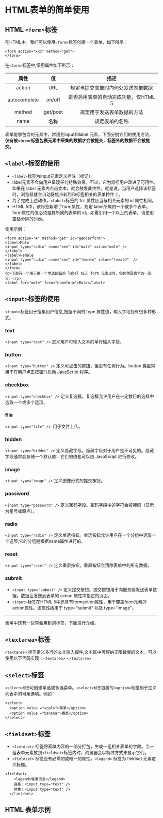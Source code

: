 # HTML表单的简单使用

## HTML `<form>`标签
在HTML中，我们可以使用`<form>`标签创建一个表单，如下所示：  

    <form action="xxx" method="get">
    </form>
在`<form>`标签中,常用属性如下所示：  

|属性|值|描述|
|:-:|:-:|:-:|
|action|URL|规定当提交表单时向何处发送表单数据|
|autocomplete|on/off|是否启用表单的自动完成功能，仅HTML 5|
|method|get/post|规定用于发送表单数据的方法|
|name|名称|规定表单的名称|  

表单能够包含的元素中，常用到input和label 元素，下面分别它们的使用方法。  
**仅有被`<form>`标签包裹元素中采集的数据才会被提交，标签外的数据不会被提交。**

## `<label>`标签的使用
- `<label>`标签为input元素定义标注（标记）。  
- label元素不会向用户呈现任何特殊效果。不过，它为鼠标用户改进了可用性。如果在 label 元素内点击文本，就会触发此控件。就是说，当用户选择该标签时，浏览器就会自动将焦点转到和标签相关的表单控件上。  
- 为了完成上述动作，`<label>`标签的 for 属性应当与相关元素的 id 属性相同。
- HTML 5中，该标签新增了form属性，规定 label所属的一个或多个表单。form属性的值必须是其所属的表单的 id。如需引用一个以上的表单，请使用空格分隔的列表。  

使用示例：  
```
<form action="#" method="get" id="genderform">
<label>Male
<input type="radio" name="sex" id="male" value="male" />
</label>
<label>Female
<input type="radio" name="sex" id="female" value="female"  />
</label>
</form>
<p>下面有一个用于第一个单选按钮的 label 位于 form 元素之外，但仍然是表单的一部分。</p>
<label for="male" form="nameform">Male</label>
```

## `<input>`标签的使用
`<input>`标签用于搜集用户信息,根据不同的 type 属性值，输入字段拥有很多种形式。
### text
`<input type="text" />` 定义用户可输入文本的单行输入字段。  
### button
`<input type="button" />` 定义可点击的按钮，但没有任何行为。button 类型常用于在用户点击按钮时启动 JavaScript 程序。  
### checkbox
`<input type="checkbox" />` 定义复选框。复选框允许用户在一定数目的选择中选取一个或多个选项。
### file
`<input type="file" /> `用于文件上传。  
### hidden
`<input type="hidden" />` 定义隐藏字段。隐藏字段对于用户是不可见的。隐藏字段通常会存储一个默认值，它们的值也可以由 JavaScript 进行修改。
### image
`<input type="image" />` 定义图像形式的提交按钮。  
### password
`<input type="password" />` 定义密码字段。密码字段中的字符会被掩码（显示为星号或原点）。
### radio
`<input type="radio" />` 定义单选按钮。单选按钮允许用户在一个分组中选取一个选项,它的分组是根据name属性进行的。  
### reset
`<input type="reset" />` 定义重置按钮。重置按钮会清除表单中的所有数据。  
### submit
- `<input type="submit" />` 定义提交按钮。提交按钮用于向服务器发送表单数据。数据会发送到表单的 action 属性中指定的页面。
- `<input>`标签在HTML 5中还具有formaction属性，用于覆盖form元素的action属性。该属性适用于 type="submit" 以及 type="image"。
***
表单中还有一些常会用到的标签，下面进行介绍。
## `<textarea>`标签
`<textarea>` 标签定义多行的文本输入控件,文本区中可容纳无限数量的文本，可以使用以下代码实现：`<textarea> </textarea>`  

## `<select>`标签
`<select>标签`可创建单选或多选菜单。`<select>标签`包裹的`<option>`标签用于定义列表中的可用选项。例如：  
```
<select>
  <option value ="apple">苹果</option>
  <option value ="banana">香蕉</option>
</select>
```   
## `<fieldset>`标签  
- `<fieldset>` 标签将表单内容的一部分打包，生成一组相关表单的字段。当一组表单元素放到`<fieldset>`标签内时，浏览器会以特殊方式来显示它们。  
- `<fieldset>` 标签没有必需的或唯一的属性，`<legend>` 标签为 fieldset 元素定义标题。
```  
<fieldset>
    <legend>健康信息</legend>
    身高：<input type="text" />
    体重：<input type="text" />
  </fieldset>  
```
## HTML 表单示例

